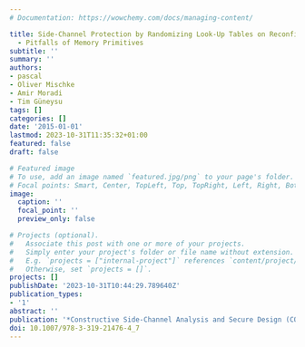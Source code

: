 ```yaml
---
# Documentation: https://wowchemy.com/docs/managing-content/

title: Side-Channel Protection by Randomizing Look-Up Tables on Reconfigurable Hardware
  - Pitfalls of Memory Primitives
subtitle: ''
summary: ''
authors:
- pascal
- Oliver Mischke
- Amir Moradi
- Tim Güneysu
tags: []
categories: []
date: '2015-01-01'
lastmod: 2023-10-31T11:35:32+01:00
featured: false
draft: false

# Featured image
# To use, add an image named `featured.jpg/png` to your page's folder.
# Focal points: Smart, Center, TopLeft, Top, TopRight, Left, Right, BottomLeft, Bottom, BottomRight.
image:
  caption: ''
  focal_point: ''
  preview_only: false

# Projects (optional).
#   Associate this post with one or more of your projects.
#   Simply enter your project's folder or file name without extension.
#   E.g. `projects = ["internal-project"]` references `content/project/deep-learning/index.md`.
#   Otherwise, set `projects = []`.
projects: []
publishDate: '2023-10-31T10:44:29.789640Z'
publication_types:
- '1'
abstract: ''
publication: '*Constructive Side-Channel Analysis and Secure Design (COSADE)*'
doi: 10.1007/978-3-319-21476-4_7
---
```

